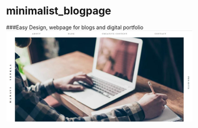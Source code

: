 # minimalist_blogpage
###Easy Design, webpage for blogs and digital portfolio
![page screenshot](Capture.jpg)
